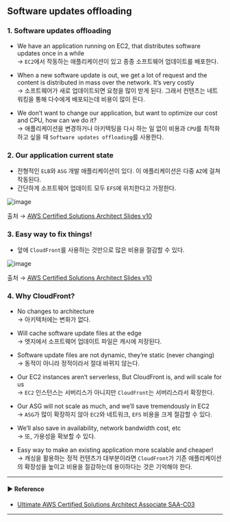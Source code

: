 ## Software updates offloading
### 1. Software updates offloading
- We have an application running on EC2, that distributes software updates once in a while  
→ `EC2`에서 작동하는 애플리케이션이 있고 종종 소프트웨어 업데이트를 배포한다.

- When a new software update is out, we get a lot of request and the content is distributed in mass over the network. It’s very costly  
→ 소프트웨어가 새로 업데이트되면 요청을 많이 받게 된다. 그래서 컨텐츠는 네트워킹을 통해 다수에게 배포되는데 비용이 많이 든다.

- We don’t want to change our application, but want to optimize our cost and CPU, how can we do it?  
→ 애플리케이션을 변경하거나 아키텍팅을 다시 하는 일 없이 비용과 `CPU`를 최적화하고 싶을 때 `Software updates offloading`를 사용한다.

### 2. Our application current state
- 전형적인 `ELB`와 `ASG` 개발 애플리케이션이 있다. 이 애플리케이션은 다중 `AZ`에 걸쳐 작동된다.
- 간단하게 소프트웨어 업데이트 모두 `EFS`에 위치한다고 가정한다.

![image](https://user-images.githubusercontent.com/97398071/235878072-845fe576-cd58-4078-a28c-29ba8e9de1be.png)

출처 → [AWS Certified Solutions Architect Slides v10](https://courses.datacumulus.com/downloads/certified-solutions-architect-pn9/)

### 3. Easy way to fix things!
- 앞에 `CloudFront`를 사용하는 것만으로 많은 비용을 절감할 수 있다.

![image](https://user-images.githubusercontent.com/97398071/235878185-420a3457-a0f7-47d5-bd4c-ece014cf1c95.png)

출처 → [AWS Certified Solutions Architect Slides v10](https://courses.datacumulus.com/downloads/certified-solutions-architect-pn9/)

### 4. Why CloudFront?
- No changes to architecture  
→ 아키텍처에는 변화가 없다.

- Will cache software update files at the edge  
→ 엣지에서 소프트웨어 업데이트 파일은 캐시에 저장된다.

- Software update files are not dynamic, they’re static (never changing)  
→ 동적이 아니라 정적이라서 절대 바뀌지 않는다.

- Our EC2 instances aren’t serverless, But CloudFront is, and will scale for us  
→ `EC2` 인스턴스는 서버리스가 아니지만 `CloudFront`는 서버리스라서 확장한다.

- Our ASG will not scale as much, and we’ll save tremendously in EC2  
→ `ASG`가 많이 확장하지 않아 `EC2`와 네트워크, `EFS` 비용을 크게 절감할 수 있다.

- We’ll also save in availability, network bandwidth cost, etc  
→ 또, 가용성을 확보할 수 있다. 

- Easy way to make an existing application more scalable and cheaper!  
→ 캐싱을 활용하는 정적 컨텐츠가 대부분이라면 `CloudFront`가 기존 애플리케이션의 확장성을 높이고 비용을 절감하는데 용이하다는 것은 기억해야 한다.

---
#### ▶ Reference
- [Ultimate AWS Certified Solutions Architect Associate SAA-C03](https://www.udemy.com/course/aws-certified-solutions-architect-associate-saa-c03/)
---
